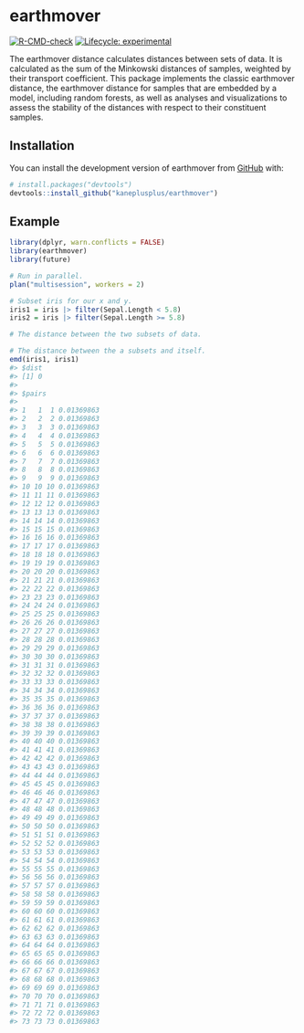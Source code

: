 
<!-- README.md is generated from README.Rmd. Please edit that file -->

# earthmover

<!-- badges: start -->

[![R-CMD-check](https://github.com/kaneplusplus/earthmover/actions/workflows/R-CMD-check.yaml/badge.svg)](https://github.com/kaneplusplus/earthmover/actions/workflows/R-CMD-check.yaml)
[![Lifecycle:
experimental](https://img.shields.io/badge/lifecycle-experimental-orange.svg)](https://lifecycle.r-lib.org/articles/stages.html#experimental)
<!-- badges: end -->

The earthmover distance calculates distances between sets of data. It is
calculated as the sum of the Minkowski distances of samples, weighted by
their transport coefficient. This package implements the classic
earthmover distance, the earthmover distance for samples that are
embedded by a model, including random forests, as well as analyses and
visualizations to assess the stability of the distances with respect to
their constituent samples.

## Installation

You can install the development version of earthmover from
[GitHub](https://github.com/) with:

``` r
# install.packages("devtools")
devtools::install_github("kaneplusplus/earthmover")
```

## Example

``` r
library(dplyr, warn.conflicts = FALSE)
library(earthmover)
library(future)

# Run in parallel.
plan("multisession", workers = 2)

# Subset iris for our x and y.
iris1 = iris |> filter(Sepal.Length < 5.8)
iris2 = iris |> filter(Sepal.Length >= 5.8)

# The distance between the two subsets of data.

# The distance between the a subsets and itself.
emd(iris1, iris1)
#> $dist
#> [1] 0
#> 
#> $pairs
#>                    
#> 1   1  1 0.01369863
#> 2   2  2 0.01369863
#> 3   3  3 0.01369863
#> 4   4  4 0.01369863
#> 5   5  5 0.01369863
#> 6   6  6 0.01369863
#> 7   7  7 0.01369863
#> 8   8  8 0.01369863
#> 9   9  9 0.01369863
#> 10 10 10 0.01369863
#> 11 11 11 0.01369863
#> 12 12 12 0.01369863
#> 13 13 13 0.01369863
#> 14 14 14 0.01369863
#> 15 15 15 0.01369863
#> 16 16 16 0.01369863
#> 17 17 17 0.01369863
#> 18 18 18 0.01369863
#> 19 19 19 0.01369863
#> 20 20 20 0.01369863
#> 21 21 21 0.01369863
#> 22 22 22 0.01369863
#> 23 23 23 0.01369863
#> 24 24 24 0.01369863
#> 25 25 25 0.01369863
#> 26 26 26 0.01369863
#> 27 27 27 0.01369863
#> 28 28 28 0.01369863
#> 29 29 29 0.01369863
#> 30 30 30 0.01369863
#> 31 31 31 0.01369863
#> 32 32 32 0.01369863
#> 33 33 33 0.01369863
#> 34 34 34 0.01369863
#> 35 35 35 0.01369863
#> 36 36 36 0.01369863
#> 37 37 37 0.01369863
#> 38 38 38 0.01369863
#> 39 39 39 0.01369863
#> 40 40 40 0.01369863
#> 41 41 41 0.01369863
#> 42 42 42 0.01369863
#> 43 43 43 0.01369863
#> 44 44 44 0.01369863
#> 45 45 45 0.01369863
#> 46 46 46 0.01369863
#> 47 47 47 0.01369863
#> 48 48 48 0.01369863
#> 49 49 49 0.01369863
#> 50 50 50 0.01369863
#> 51 51 51 0.01369863
#> 52 52 52 0.01369863
#> 53 53 53 0.01369863
#> 54 54 54 0.01369863
#> 55 55 55 0.01369863
#> 56 56 56 0.01369863
#> 57 57 57 0.01369863
#> 58 58 58 0.01369863
#> 59 59 59 0.01369863
#> 60 60 60 0.01369863
#> 61 61 61 0.01369863
#> 62 62 62 0.01369863
#> 63 63 63 0.01369863
#> 64 64 64 0.01369863
#> 65 65 65 0.01369863
#> 66 66 66 0.01369863
#> 67 67 67 0.01369863
#> 68 68 68 0.01369863
#> 69 69 69 0.01369863
#> 70 70 70 0.01369863
#> 71 71 71 0.01369863
#> 72 72 72 0.01369863
#> 73 73 73 0.01369863
```
